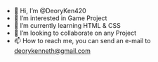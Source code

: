 - 👋 Hi, I’m @DeoryKen420
- 👀 I’m interested in Game Project
- 🌱 I’m currently learning HTML & CSS
- 💞️ I’m looking to collaborate on any Project
- 📫 How to reach me, you can send an e-mail to deorykenneth@gmail.com

<!---
DeoryKen420/DeoryKen420 is a ✨ special ✨ repository because its `README.md` (this file) appears on your GitHub profile.
You can click the Preview link to take a look at your changes.
--->
